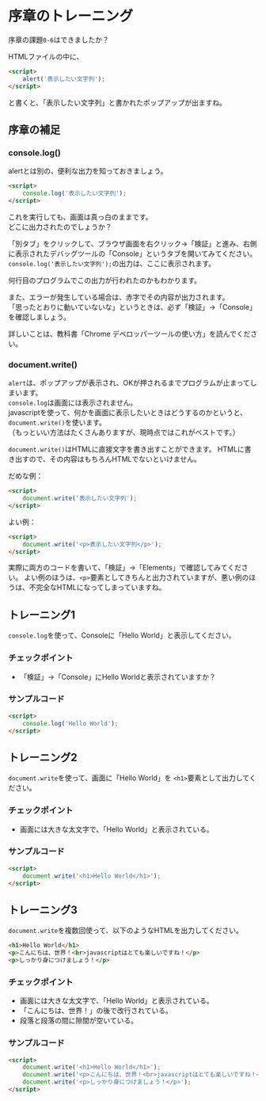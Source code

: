# 序章のトレーニング

序章の課題``0-6``はできましたか？

HTMLファイルの中に、

```html
<script>
    alert('表示したい文字列');
</script>
```

と書くと、「表示したい文字列」と書かれたポップアップが出ますね。

## 序章の補足

### console.log()

alertとは別の、便利な出力を知っておきましょう。

```html
<script>
    console.log('表示したい文字列');
</script>
```

これを実行しても、画面は真っ白のままです。  
どこに出力されたのでしょうか？

「別タブ」をクリックして、ブラウザ画面を右クリック→「検証」と進み、右側に表示されたデバッグツールの「Console」というタブを開いてみてください。  
``console.log('表示したい文字列');``の出力は、ここに表示されます。

何行目のプログラムでこの出力が行われたのかもわかります。

また、エラーが発生している場合は、赤字でその内容が出力されます。  
「思ったとおりに動いていないな」というときは、必ず「検証」→「Console」を確認しましょう。

詳しいことは、教科書「Chrome デベロッパーツールの使い方」を読んでください。

### document.write()

``alert``は、ポップアップが表示され、OKが押されるまでプログラムが止まってしまいます。  
``console.log``は画面には表示されません。  
javascriptを使って、何かを画面に表示したいときはどうするのかというと、``document.write()``を使います。  
（もっといい方法はたくさんありますが、現時点ではこれがベストです。）

``document.write()``はHTMLに直接文字を書き出すことができます。
HTMLに書き出すので、その内容はもちろんHTMLでないといけません。

だめな例：

```html
<script>
    document.write('表示したい文字列');
</script>
```

よい例：

```html
<script>
    document.write('<p>表示したい文字列</p>');
</script>
```

実際に両方のコードを書いて、「検証」→「Elements」で確認してみてください。
よい例のほうは、``<p>``要素としてきちんと出力されていますが、悪い例のほうは、不完全なHTMLになってしまっていますね。

## トレーニング1

``console.log``を使って、Consoleに「Hello World」と表示してください。

### チェックポイント

* 「検証」→「Console」にHello Worldと表示されていますか？

### サンプルコード

```html
<script>
    console.log('Hello World');
</script>
```

## トレーニング2

``document.write``を使って、画面に「Hello World」を ``<h1>``要素として出力してください。  

### チェックポイント

* 画面には大きな太文字で、「Hello World」と表示されている。

### サンプルコード

```html
<script>
    document.write('<h1>Hello World</h1>');
</script>
```

## トレーニング3

``document.write``を複数回使って、以下のようなHTMLを出力してください。

```html
<h1>Hello World</h1>
<p>こんにちは、世界！<br>javascriptはとても楽しいですね！</p>
<p>しっかり身につけましょう！</p>

```

### チェックポイント

* 画面には大きな太文字で、「Hello World」と表示されている。
* 「こんにちは、世界！」の後で改行されている。
* 段落と段落の間に隙間が空いている。

### サンプルコード

```html
<script>
    document.write('<h1>Hello World</h1>');
    document.write('<p>こんにちは、世界！<br>javascriptはとても楽しいですね！</p>');
    document.write('<p>しっかり身につけましょう！</p>');
</script>
```
